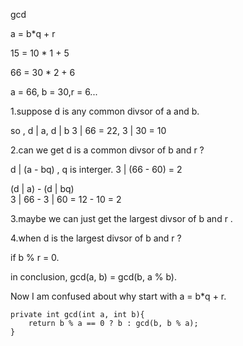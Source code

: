 gcd

a = b*q + r

15 = 10 * 1 + 5

66 = 30 * 2 + 6  

a = 66, b = 30,r = 6...

1.suppose d is any common divsor of a and b.

so , d | a, d | b
3 | 66 = 22, 3 | 30 = 10

2.can we get d is a common divsor of b and r ?

d | (a - bq) , q is interger.
3 | (66 - 60) = 2

(d | a)  -  (d | bq)  
3 | 66 - 3 | 60 = 12 - 10 = 2

3.maybe we can just get the largest divsor of b and r .

4.when d is the largest divsor of b and r ?

if b % r = 0.

in conclusion, gcd(a, b) = gcd(b, a % b).


Now I am confused about why start with a = b*q + r.



    private int gcd(int a, int b){
        return b % a == 0 ? b : gcd(b, b % a);
    }

